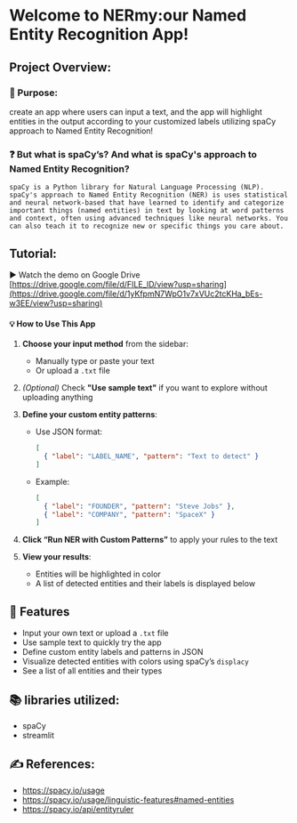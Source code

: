 # Welcome to NERmy:our Named Entity Recognition App!
## Project Overview: 
### 🎯 Purpose: 
create an app where users can input a text, and the app will highlight entities in the output according to your customized labels utilizing spaCy approach to Named Entity Recognition!
### ❓ But what is spaCy’s? And what is spaCy's approach to Named Entity Recognition?
    spaCy is a Python library for Natural Language Processing (NLP). 
    spaCy's approach to Named Entity Recognition (NER) is uses statistical and neural network-based that have learned to identify and categorize important things (named entities) in text by looking at word patterns and context, often using advanced techniques like neural networks. You can also teach it to recognize new or specific things you care about.
## Tutorial:
▶️ Watch the demo on Google Drive [https://drive.google.com/file/d/FILE_ID/view?usp=sharing](https://drive.google.com/file/d/1yKfpmN7WpO1v7xVUc2tcKHa_bEs-w3EE/view?usp=sharing)
 #### 💡 How to Use This App

1. **Choose your input method** from the sidebar:
   - Manually type or paste your text
   - Or upload a `.txt` file

2. *(Optional)* Check **"Use sample text"** if you want to explore without uploading anything

3. **Define your custom entity patterns**:
   - Use JSON format:  
     ```json
     [
       { "label": "LABEL_NAME", "pattern": "Text to detect" }
     ]
     ```
   - Example:
     ```json
     [
       { "label": "FOUNDER", "pattern": "Steve Jobs" },
       { "label": "COMPANY", "pattern": "SpaceX" }
     ]
     ```

4. **Click “Run NER with Custom Patterns”** to apply your rules to the text

5. **View your results**:
   - Entities will be highlighted in color
   - A list of detected entities and their labels is displayed below

## 🚀 Features
- Input your own text or upload a `.txt` file
- Use sample text to quickly try the app
- Define custom entity labels and patterns in JSON
- Visualize detected entities with colors using spaCy’s `displacy`
- See a list of all entities and their types
## 📚 libraries utilized:
- spaCy
- streamlit
## ✍️ References: 
- https://spacy.io/usage
- https://spacy.io/usage/linguistic-features#named-entities
- https://spacy.io/api/entityruler

